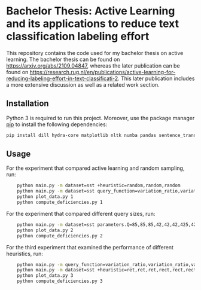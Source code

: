 # Bachelor Thesis: Active Learning and its applications to reduce text classification labeling effort
This repository contains the code used for my bachelor thesis on active learning. The bachelor thesis can be found on https://arxiv.org/abs/2109.04847, whereas the later publication can be found on https://research.rug.nl/en/publications/active-learning-for-reducing-labeling-effort-in-text-classificati-2. This later publication includes a more extensive discussion as well as a related work section. 

## Installation
Python 3 is required to run this project.
Moreover, use the package manager [pip](https://pip.pypa.io/en/stable/) to install the following dependencies:
```bash
pip install dill hydra-core matplotlib nltk numba pandas sentence_transformers sklearn scipy torch torchtext transformers
```
## Usage
For the experiment that compared active learning and random sampling, run:
```bash
    python main.py -m dataset=sst +heuristic=random,random,random
    python main.py -m dataset=sst query_function=variation_ratio,variation_ratio,variation_ratio,predictive_entropy,predictive_entropy,predictive_entropy,predictive_entropy,mutual_information,mutual_information,mutual_information
    python plot_data.py 1
    python compute_deficiencies.py 1
```

For the experiment that compared different query sizes, run:
```bash
    python main.py -m dataset=sst parameters.Q=85,85,85,42,42,42,425,425,425 metric_file=scaling
    python plot_data.py 2
    python compute_deficiencies.py 2
```

For the third experiment that examined the performance of different heuristics, run:
```bash
    python main.py -m query_function=variation_ratio,variation_ratio,variation_ratio
    python main.py -m dataset=sst +heuristic=ret,ret,ret,rect,rect,rect,sud,sud,sud metric_file=heuristics
    python plot_data.py 3
    python compute_deficiencies.py 3
```
